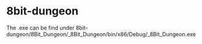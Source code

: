 # 8bit-dungeon

The .exe can be find under 8bit-dungeon/8Bit_Dungeon/_8Bit_Dungeon/bin/x86/Debug/_8Bit_Dungeon.exe
